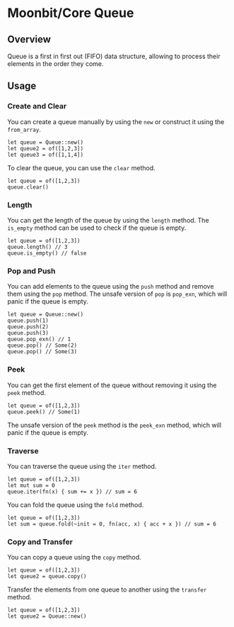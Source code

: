 # Moonbit/Core Queue
## Overview
Queue is a first in first out (FIFO) data structure, allowing to process their elements in the order they come.

## Usage
### Create and Clear
You can create a queue manually by using the `new` or construct it using the `from_array`.
```moonbit
let queue = Queue::new()
let queue2 = of([1,2,3])
let queue3 = of([1,1,4])
```

To clear the queue, you can use the `clear` method.
```moonbit
let queue = of([1,2,3])
queue.clear()
```

### Length
You can get the length of the queue by using the `length` method. The `is_empty` method can be used to check if the queue is empty.
```moonbit
let queue = of([1,2,3])
queue.length() // 3
queue.is_empty() // false
```

### Pop and Push
You can add elements to the queue using the `push` method and remove them using the `pop` method.
The unsafe version of `pop` is `pop_exn`, which will panic if the queue is empty.
```moonbit
let queue = Queue::new()
queue.push(1)
queue.push(2)
queue.push(3)
queue.pop_exn() // 1
queue.pop() // Some(2)
queue.pop() // Some(3)
```

### Peek
You can get the first element of the queue without removing it using the `peek` method.
```moonbit
let queue = of([1,2,3])
queue.peek() // Some(1)
```
The unsafe version of the `peek` method is the `peek_exn` method, which will panic if the queue is empty.

### Traverse
You can traverse the queue using the `iter` method.
```moonbit
let queue = of([1,2,3])
let mut sum = 0
queue.iter(fn(x) { sum += x }) // sum = 6
```

You can fold the queue using the `fold` method.
```moonbit
let queue = of([1,2,3])
let sum = queue.fold(~init = 0, fn(acc, x) { acc + x }) // sum = 6
```

### Copy and Transfer
You can copy a queue using the `copy` method.
```moonbit
let queue = of([1,2,3])
let queue2 = queue.copy()
```

Transfer the elements from one queue to another using the `transfer` method.
```moonbit
let queue = of([1,2,3])
let queue2 = Queue::new()
```
